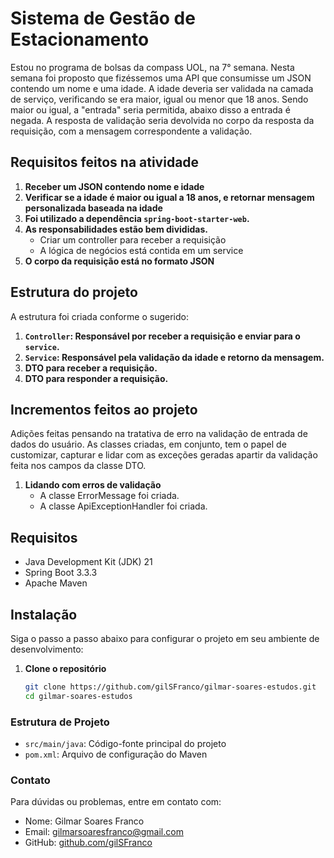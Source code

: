 # Sistema de Gestão de Estacionamento

Estou no programa de bolsas da compass UOL, na 7° semana. Nesta semana foi proposto
que fizéssemos uma API que consumisse um JSON contendo um nome e uma idade. A idade
deveria ser validada na camada de serviço, verificando se era maior, igual ou menor
que 18 anos. Sendo maior ou igual, a "entrada" seria permitida, abaixo disso a entrada
é negada. A resposta de validação seria devolvida no corpo da resposta da requisição,
com a mensagem correspondente a validação.

## Requisitos feitos na atividade

1. **Receber um JSON contendo nome e idade**
2. **Verificar se a idade é maior ou igual a 18 anos, e retornar mensagem personalizada baseada na idade**
3. **Foi utilizado a dependência `spring-boot-starter-web`.**
4. **As responsabilidades estão bem divididas.**
   - Criar um controller para receber a requisição
   - A lógica de negócios está contida em um service
5. **O corpo da requisição está no formato JSON**

## Estrutura do projeto

A estrutura foi criada conforme o sugerido:

1. **`Controller`: Responsável por receber a requisição e enviar para o `service`.**
1. **`Service`: Responsável pela validação da idade e retorno da mensagem.**
1. **DTO para receber a requisição.**
1. **DTO para responder a requisição.**

## Incrementos feitos ao projeto

Adições feitas pensando na tratativa de erro na validação de entrada de dados
do usuário. As classes criadas, em conjunto, tem o papel de customizar, capturar e lidar
com as exceções geradas apartir da validação feita nos campos da classe DTO.

1. **Lidando com erros de validação**
   - A classe ErrorMessage foi criada.
   - A classe ApiExceptionHandler foi criada.

## Requisitos

- Java Development Kit (JDK) 21
- Spring Boot 3.3.3
- Apache Maven

## Instalação

Siga o passo a passo abaixo para configurar o projeto em seu ambiente de desenvolvimento:

1. **Clone o repositório**

   ```bash
   git clone https://github.com/gilSFranco/gilmar-soares-estudos.git
   cd gilmar-soares-estudos
   ```

### Estrutura de Projeto

 * `src/main/java`: Código-fonte principal do projeto
 * `pom.xml`: Arquivo de configuração do Maven

 ### Contato

 Para dúvidas ou problemas, entre em contato com:

 * Nome: Gilmar Soares Franco
 * Email: gilmarsoaresfranco@gmail.com
 * GitHub: [github.com/gilSFranco ](https://github.com/gilSFranco)